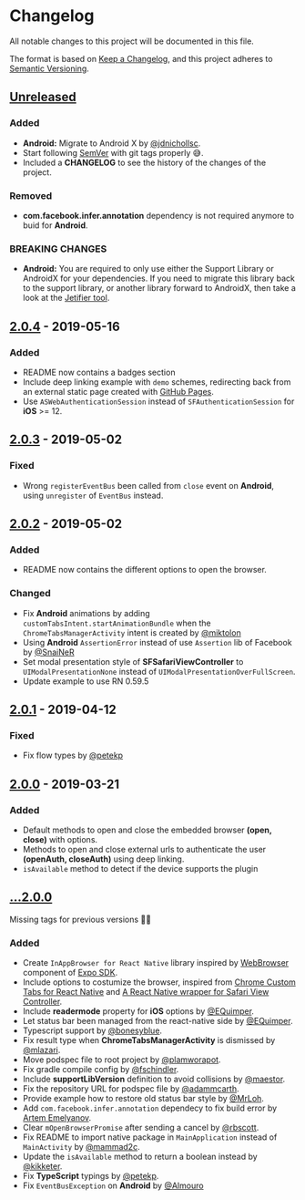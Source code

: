 # Changelog
All notable changes to this project will be documented in this file.

The format is based on [Keep a Changelog](https://keepachangelog.com/en/1.0.0/),
and this project adheres to [Semantic Versioning](https://semver.org/spec/v2.0.0.html).

<!-- TODO: Add new releases in the following format
## [new tag] - tag date
### Added 
for new features.
### Changed
for changes in existing functionality.
### Deprecated
for soon-to-be removed features.
### Removed
for now removed features.
### Fixed
for any bug fixes.
### Security 
in case of vulnerabilities.
-->

## [Unreleased]
### Added
- **Android:** Migrate to Android X by [@jdnichollsc](https://github.com/jdnichollsc).
- Start following [SemVer](https://semver.org) with git tags properly 😅.
- Included a **CHANGELOG** to see the history of the changes of the project.

### Removed
- **com.facebook.infer.annotation** dependency is not required anymore to buid for **Android**.

### BREAKING CHANGES

- **Android:** You are required to only use either the Support Library or AndroidX for your dependencies. If you need to migrate this library back to the support library, or another library forward to AndroidX, then take a look at the [Jetifier tool](https://github.com/mikehardy/jetifier).

## [2.0.4] - 2019-05-16
### Added
- README now contains a badges section
- Include deep linking example with `demo` schemes, redirecting back from an external static page created with [GitHub Pages](https://github.com/proyecto26/react-native-inappbrowser/tree/gh-pages).
- Use `ASWebAuthenticationSession` instead of `SFAuthenticationSession` for **iOS** >= 12.

## [2.0.3] - 2019-05-02
### Fixed
- Wrong `registerEventBus` been called from `close` event on **Android**, using `unregister` of `EventBus` instead.

## [2.0.2] - 2019-05-02
### Added
- README now contains the different options to open the browser.

### Changed
- Fix **Android** animations by adding `customTabsIntent.startAnimationBundle` when the `ChromeTabsManagerActivity` intent is created by [@miktolon](https://github.com/miktolon)
- Using **Android** `AssertionError` instead of use `Assertion` lib of Facebook by [@SnaiNeR](https://github.com/SnaiNeR)
- Set modal presentation style of **SFSafariViewController** to `UIModalPresentationNone` instead of `UIModalPresentationOverFullScreen`.
- Update example to use RN 0.59.5

## [2.0.1] - 2019-04-12
### Fixed
- Fix flow types by [@petekp](https://github.com/petekp)

## [2.0.0] - 2019-03-21
### Added
- Default methods to open and close the embedded browser **(open, close)** with options.
- Methods to open and close external urls to authenticate the user **(openAuth, closeAuth)** using deep linking.
- `isAvailable` method to detect if the device supports the plugin

## [...2.0.0]
Missing tags for previous versions 🤷‍♂
### Added
- Create `InAppBrowser for React Native` library inspired by [WebBrowser](https://docs.expo.io/versions/latest/sdk/webbrowser) component of [Expo SDK](https://github.com/expo/expo-sdk/blob/dce1ad93dba25dc5eab486f23e77ba4ec9b6d415/src/WebBrowser.js).
- Include options to costumize the browser, inspired from [Chrome Custom Tabs for React Native](https://github.com/droibit/react-native-custom-tabs) and [A React Native wrapper for Safari View Controller](https://github.com/naoufal/react-native-safari-view).
- Include **readermode** property for **iOS** options by [@EQuimper](https://github.com/EQuimper).
- Let status bar been managed from the react-native side by [@EQuimper](https://github.com/EQuimper).
- Typescript support by [@bonesyblue](https://github.com/bonesyblue).
- Fix result type when **ChromeTabsManagerActivity** is dismissed by [@mlazari](https://github.com/mlazari).
- Move podspec file to root project by [@plamworapot](https://github.com/plamworapot).
- Fix gradle compile config by [@fschindler](https://github.com/fschindler).
- Include **supportLibVersion** definition to avoid collisions by [@maestor](https://github.com/maestor).
- Fix the repository URL for podspec file by [@adammcarth](https://github.com/adammcarth).
- Provide example how to restore old status bar style by [@MrLoh](https://github.com/MrLoh).
- Add `com.facebook.infer.annotation` dependecy to fix build error by [Artem Emelyanov](mailto:snainer@gmail.com).
- Clear `mOpenBrowserPromise` after sending a cancel by [@rbscott](https://github.com/rbscott).
- Fix README to import native package in `MainApplication` instead of `MainActivity` by [@mammad2c](https://github.com/mammad2c).
- Update the `isAvailable` method to return a boolean instead by [@kikketer](https://github.com/kikketer).
- Fix **TypeScript** typings by [@petekp](https://github.com/petekp).
- Fix `EventBusException` on **Android** by [@Almouro](https://github.com/Almouro)


[Unreleased]: https://github.com/proyecto26/react-native-inappbrowser/compare/2.0.4...HEAD
[2.0.4]: https://github.com/proyecto26/react-native-inappbrowser/compare/2.0.3...2.0.4
[2.0.3]: https://github.com/proyecto26/react-native-inappbrowser/compare/2.0.2...2.0.3
[2.0.2]: https://github.com/proyecto26/react-native-inappbrowser/compare/2.0.1...2.0.2
[2.0.1]: https://github.com/proyecto26/react-native-inappbrowser/compare/2.0...2.0.1
[2.0.0]: https://github.com/proyecto26/react-native-inappbrowser/releases/tag/2.0
[...2.0.0]: https://github.com/proyecto26/react-native-inappbrowser/compare/bf51cfd...2.0
